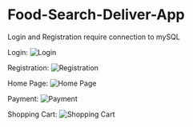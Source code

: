 # Food-Search-Deliver-App

Login and Registration require connection to mySQL

Login:
![Login](https://user-images.githubusercontent.com/76548491/147432907-e178eb0e-9404-4369-99c2-7d0f320c727f.png)

Registration: 
![Registration](https://user-images.githubusercontent.com/76548491/147432917-d4c7771e-f23a-4a99-9d72-713c18c19e78.png)

Home Page: 
![Home Page](https://user-images.githubusercontent.com/76548491/147432919-23c1f696-069a-46e9-a63d-a94c662b48d4.png)

Payment: 
![Payment](https://user-images.githubusercontent.com/76548491/147432921-4f15ed40-ab65-4a15-8c79-12a0d71b3a46.png)

Shopping Cart: 
![Shopping Cart](https://user-images.githubusercontent.com/76548491/147432922-cee09f10-61cf-4c58-937a-1e46fc005f64.png)

